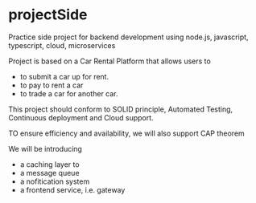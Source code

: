 # projectSide
Practice side project for backend development using node.js, javascript, typescript, cloud, microservices

Project is based on a Car Rental Platform that allows users to 
 - to submit a car up for rent. 
 - to pay to rent a car
 - to trade a car for another car.
 
This project should conform to SOLID principle, Automated Testing, Continuous deployment and Cloud support.

TO ensure efficiency and availability, we will also support CAP theorem

We will be introducing 
 - a caching layer to 
 - a message queue
 - a nofitication system
 - a frontend service, i.e. gateway
 
